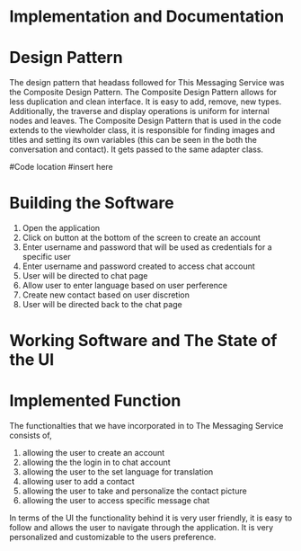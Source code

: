 # Implementation and Documentation

# Design Pattern 
The design pattern that headass followed for This Messaging Service was the Composite Design Pattern.
The Composite Design Pattern allows for less duplication and clean interface.
It is easy to add, remove, new types. Additionally, the traverse and display operations is uniform for internal nodes and leaves. 
The Composite Design Pattern that is used in the code extends to the viewholder class, it is responsible for finding images and titles and setting its own variables (this can be seen in the both the conversation and contact). It gets passed to the same adapter class.  

#Code location
#insert here

# Building the Software
1. Open the application
2. Click on button at the bottom of the screen to create an account
3. Enter username and password that will be used as credentials for a specific user 
4. Enter username and password created to access chat account 
5. User will be directed to chat page
6. Allow user to enter language based on user perference  
6. Create new contact based on user discretion 
7. User will be directed back to the chat page 

# Working Software and The State of the UI 

# Implemented Function 
The functionalties that we have incorporated in to The Messaging Service consists of, 
1. allowing the user to create an account
2. allowing the the login in to chat account
3. allowing the user to the set language for translation
4. allowing user to add a contact 
5. allowing the user to take and personalize the contact picture 
6. allowing the user to access specific message chat 

In terms of the UI the functionality behind it is very user friendly, it is easy to follow and allows the user to navigate
through the application. It is very personalized and customizable to the users preference. 



